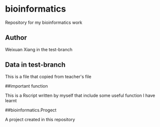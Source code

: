 # bioinformatics
Repository for my bioinformatics work

## Author

Weixuan Xiang in the test-branch

## Data in test-branch

This is a file that copied from teacher's file

##important function

This is a Rscript written by myself that include some useful function I have learnt

##bioinformatics.Progect

A project created in this repository